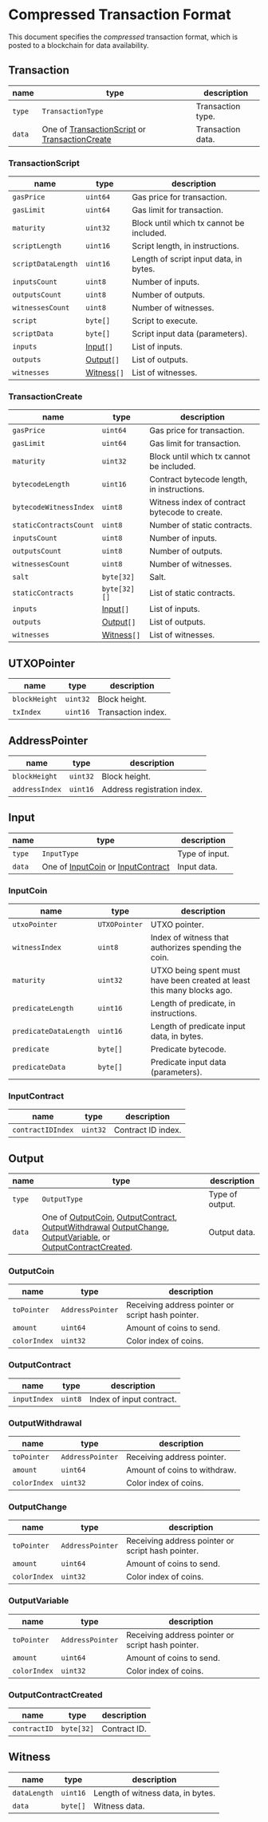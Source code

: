 # Compressed Transaction Format

This document specifies the _compressed_ transaction format, which is posted to a blockchain for data availability.

## Transaction

| name   | type                                                                                      | description       |
|--------|-------------------------------------------------------------------------------------------|-------------------|
| `type` | `TransactionType`                                                                         | Transaction type. |
| `data` | One of [TransactionScript](#transactionscript) or [TransactionCreate](#transactioncreate) | Transaction data. |

### TransactionScript

| name               | type                    | description                              |
|--------------------|-------------------------|------------------------------------------|
| `gasPrice`         | `uint64`                | Gas price for transaction.               |
| `gasLimit`         | `uint64`                | Gas limit for transaction.               |
| `maturity`         | `uint32`                | Block until which tx cannot be included. |
| `scriptLength`     | `uint16`                | Script length, in instructions.          |
| `scriptDataLength` | `uint16`                | Length of script input data, in bytes.   |
| `inputsCount`      | `uint8`                 | Number of inputs.                        |
| `outputsCount`     | `uint8`                 | Number of outputs.                       |
| `witnessesCount`   | `uint8`                 | Number of witnesses.                     |
| `script`           | `byte[]`                | Script to execute.                       |
| `scriptData`       | `byte[]`                | Script input data (parameters).          |
| `inputs`           | [Input](#input)`[]`     | List of inputs.                          |
| `outputs`          | [Output](#output)`[]`   | List of outputs.                         |
| `witnesses`        | [Witness](#witness)`[]` | List of witnesses.                       |

### TransactionCreate

| name                   | type                    | description                                   |
|------------------------|-------------------------|-----------------------------------------------|
| `gasPrice`             | `uint64`                | Gas price for transaction.                    |
| `gasLimit`             | `uint64`                | Gas limit for transaction.                    |
| `maturity`             | `uint32`                | Block until which tx cannot be included.      |
| `bytecodeLength`       | `uint16`                | Contract bytecode length, in instructions.    |
| `bytecodeWitnessIndex` | `uint8`                 | Witness index of contract bytecode to create. |
| `staticContractsCount` | `uint8`                 | Number of static contracts.                   |
| `inputsCount`          | `uint8`                 | Number of inputs.                             |
| `outputsCount`         | `uint8`                 | Number of outputs.                            |
| `witnessesCount`       | `uint8`                 | Number of witnesses.                          |
| `salt`                 | `byte[32]`              | Salt.                                         |
| `staticContracts`      | `byte[32][]`            | List of static contracts.                     |
| `inputs`               | [Input](#input)`[]`     | List of inputs.                               |
| `outputs`              | [Output](#output)`[]`   | List of outputs.                              |
| `witnesses`            | [Witness](#witness)`[]` | List of witnesses.                            |

## UTXOPointer

| name          | type     | description        |
|---------------|----------|--------------------|
| `blockHeight` | `uint32` | Block height.      |
| `txIndex`     | `uint16` | Transaction index. |

## AddressPointer

| name           | type     | description                 |
|----------------|----------|-----------------------------|
| `blockHeight`  | `uint32` | Block height.               |
| `addressIndex` | `uint16` | Address registration index. |

## Input

| name   | type                                                              | description    |
|--------|-------------------------------------------------------------------|----------------|
| `type` | `InputType`                                                       | Type of input. |
| `data` | One of [InputCoin](#inputcoin) or [InputContract](#inputcontract) | Input data.    |

### InputCoin

| name                  | type          | description                                                            |
|-----------------------|---------------|------------------------------------------------------------------------|
| `utxoPointer`         | `UTXOPointer` | UTXO pointer.                                                          |
| `witnessIndex`        | `uint8`       | Index of witness that authorizes spending the coin.                    |
| `maturity`            | `uint32`      | UTXO being spent must have been created at least this many blocks ago. |
| `predicateLength`     | `uint16`      | Length of predicate, in instructions.                                  |
| `predicateDataLength` | `uint16`      | Length of predicate input data, in bytes.                              |
| `predicate`           | `byte[]`      | Predicate bytecode.                                                    |
| `predicateData`       | `byte[]`      | Predicate input data (parameters).                                     |

### InputContract

| name              | type     | description        |
|-------------------|----------|--------------------|
| `contractIDIndex` | `uint32` | Contract ID index. |

## Output

| name   | type                                                                                                                                                                                                                             | description     |
|--------|----------------------------------------------------------------------------------------------------------------------------------------------------------------------------------------------------------------------------------|-----------------|
| `type` | `OutputType`                                                                                                                                                                                                                     | Type of output. |
| `data` | One of [OutputCoin](#outputcoin), [OutputContract](#outputcontract), [OutputWithdrawal](#outputwithdrawal) [OutputChange](#outputchange), [OutputVariable](#outputvariable), or [OutputContractCreated](#outputcontractcreated). | Output data.    |

### OutputCoin

| name         | type             | description                                       |
|--------------|------------------|---------------------------------------------------|
| `toPointer`  | `AddressPointer` | Receiving address pointer or script hash pointer. |
| `amount`     | `uint64`         | Amount of coins to send.                          |
| `colorIndex` | `uint32`         | Color index of coins.                             |

### OutputContract

| name         | type    | description              |
|--------------|---------|--------------------------|
| `inputIndex` | `uint8` | Index of input contract. |

### OutputWithdrawal

| name         | type             | description                  |
|--------------|------------------|------------------------------|
| `toPointer`  | `AddressPointer` | Receiving address pointer.   |
| `amount`     | `uint64`         | Amount of coins to withdraw. |
| `colorIndex` | `uint32`         | Color index of coins.        |

### OutputChange

| name         | type             | description                                       |
|--------------|------------------|---------------------------------------------------|
| `toPointer`  | `AddressPointer` | Receiving address pointer or script hash pointer. |
| `amount`     | `uint64`         | Amount of coins to send.                          |
| `colorIndex` | `uint32`         | Color index of coins.                             |

### OutputVariable

| name         | type             | description                                       |
|--------------|------------------|---------------------------------------------------|
| `toPointer`  | `AddressPointer` | Receiving address pointer or script hash pointer. |
| `amount`     | `uint64`         | Amount of coins to send.                          |
| `colorIndex` | `uint32`         | Color index of coins.                             |

### OutputContractCreated

| name         | type       | description  |
|--------------|------------|--------------|
| `contractID` | `byte[32]` | Contract ID. |

## Witness

| name         | type     | description                       |
|--------------|----------|-----------------------------------|
| `dataLength` | `uint16` | Length of witness data, in bytes. |
| `data`       | `byte[]` | Witness data.                     |
